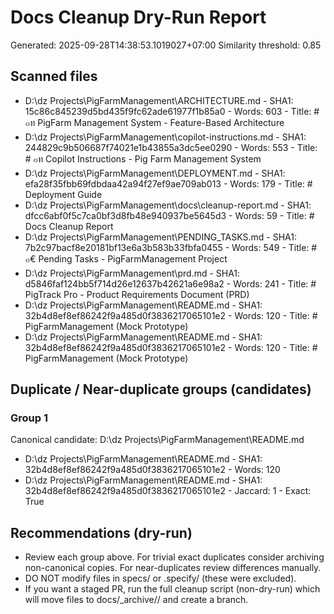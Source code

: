 ﻿# Docs Cleanup Dry-Run Report
Generated: 2025-09-28T14:38:53.1019027+07:00
Similarity threshold: 0.85

## Scanned files
- D:\dz Projects\PigFarmManagement\ARCHITECTURE.md - SHA1: 15c86c845239d5bd435f9fc62ade61977f1b85a0 - Words: 603 - Title: # ๐ท PigFarm Management System - Feature-Based Architecture
- D:\dz Projects\PigFarmManagement\copilot-instructions.md - SHA1: 244829c9b506687f74021e1b43855a3dc5ee0290 - Words: 553 - Title: # ๐ท Copilot Instructions - Pig Farm Management System
- D:\dz Projects\PigFarmManagement\DEPLOYMENT.md - SHA1: efa28f35fbb69fdbdaa42a94f27ef9ae709ab013 - Words: 179 - Title: # Deployment Guide
- D:\dz Projects\PigFarmManagement\docs\cleanup-report.md - SHA1: dfcc6abf0f5c7ca0bf3d8fb48e940937be5645d3 - Words: 59 - Title: # Docs Cleanup Report
- D:\dz Projects\PigFarmManagement\PENDING_TASKS.md - SHA1: 7b2c97bacf8e20181bf13e6a3b583b33fbfa0455 - Words: 549 - Title: # ๐€ Pending Tasks - PigFarmManagement Project
- D:\dz Projects\PigFarmManagement\prd.md - SHA1: d5846faf124bb5f714d26e12637b42621a6e98a2 - Words: 241 - Title: # PigTrack Pro - Product Requirements Document (PRD)
- D:\dz Projects\PigFarmManagement\README.md - SHA1: 32b4d8ef8ef86242f9a485d0f3836217065101e2 - Words: 120 - Title: # PigFarmManagement (Mock Prototype)
- D:\dz Projects\PigFarmManagement\README.md - SHA1: 32b4d8ef8ef86242f9a485d0f3836217065101e2 - Words: 120 - Title: # PigFarmManagement (Mock Prototype)

## Duplicate / Near-duplicate groups (candidates)

### Group 1
Canonical candidate: D:\dz Projects\PigFarmManagement\README.md
- D:\dz Projects\PigFarmManagement\README.md - SHA1: 32b4d8ef8ef86242f9a485d0f3836217065101e2 - Words: 120
- D:\dz Projects\PigFarmManagement\README.md - SHA1: 32b4d8ef8ef86242f9a485d0f3836217065101e2 - Jaccard: 1 - Exact: True

## Recommendations (dry-run)
- Review each group above. For trivial exact duplicates consider archiving non-canonical copies. For near-duplicates review differences manually.
- DO NOT modify files in specs/ or .specify/ (these were excluded).
- If you want a staged PR, run the full cleanup script (non-dry-run) which will move files to docs/_archive/<timestamp>/ and create a branch.
